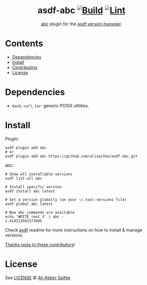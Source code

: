 <div align="center">

# asdf-abc [![Build](https://github.com/alisaifee/asdf-abc/actions/workflows/build.yml/badge.svg)](https://github.com/alisaifee/asdf-abc/actions/workflows/build.yml) [![Lint](https://github.com/alisaifee/asdf-abc/actions/workflows/lint.yml/badge.svg)](https://github.com/alisaifee/asdf-abc/actions/workflows/lint.yml)


[abc](https://homepages.cwi.nl/~steven/abc) plugin for the [asdf version manager](https://asdf-vm.com).

</div>

# Contents

- [Dependencies](#dependencies)
- [Install](#install)
- [Contributing](#contributing)
- [License](#license)

# Dependencies

- `bash`, `curl`, `tar`: generic POSIX utilities.

# Install

Plugin:

```shell
asdf plugin add abc
# or
asdf plugin add abc https://github.com/alisaifee/asdf-abc.git
```

abc:

```shell
# Show all installable versions
asdf list-all abc

# Install specific version
asdf install abc latest

# Set a version globally (on your ~/.tool-versions file)
asdf global abc latest

# Now abc commands are available
echo 'WRITE root 2' | abc -
1.414213562373095
```

Check [asdf](https://github.com/asdf-vm/asdf) readme for more instructions on how to
install & manage versions.


[Thanks goes to these contributors](https://github.com/alisaifee/asdf-abc/graphs/contributors)!

# License

See [LICENSE](LICENSE) © [Ali-Akber Saifee](https://github.com/alisaifee/)
